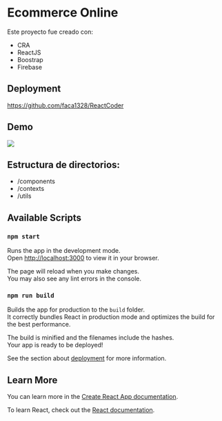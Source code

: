 # Ecommerce Online

Este proyecto fue creado con:

- CRA
- ReactJS
- Boostrap
- Firebase

## Deployment

https://github.com/faca1328/ReactCoder


## Demo

![](https://firebasestorage.googleapis.com/v0/b/react-coder-2022.appspot.com/o/Recording%202022-10-29%20at%2017.47.06.gif?alt=media&token=95508b23-3e3c-441a-b440-647018c72c24)


## Estructura de directorios:

- /components
- /contexts
- /utils


## Available Scripts

### `npm start`

Runs the app in the development mode.\
Open [http://localhost:3000](http://localhost:3000) to view it in your browser.

The page will reload when you make changes.\
You may also see any lint errors in the console.

### `npm run build`

Builds the app for production to the `build` folder.\
It correctly bundles React in production mode and optimizes the build for the best performance.

The build is minified and the filenames include the hashes.\
Your app is ready to be deployed!

See the section about [deployment](https://facebook.github.io/create-react-app/docs/deployment) for more information.

## Learn More

You can learn more in the [Create React App documentation](https://facebook.github.io/create-react-app/docs/getting-started).

To learn React, check out the [React documentation](https://reactjs.org/).
